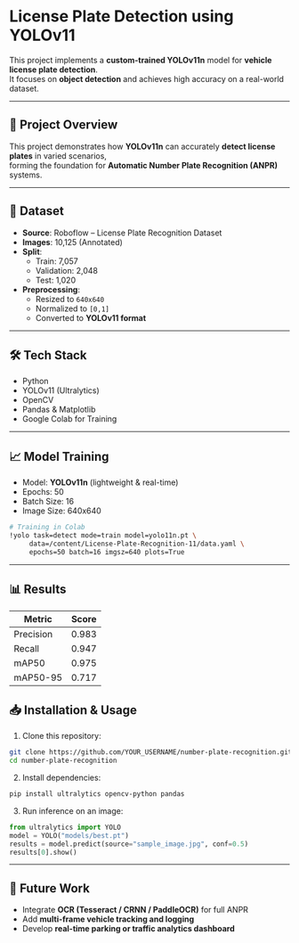 # License Plate Detection using YOLOv11

This project implements a **custom-trained YOLOv11n** model for **vehicle license plate detection**.  
It focuses on **object detection** and achieves high accuracy on a real-world dataset.

---

## 📌 Project Overview

This project demonstrates how **YOLOv11n** can accurately **detect license plates** in varied scenarios,  
forming the foundation for **Automatic Number Plate Recognition (ANPR)** systems.

---

## 📂 Dataset

- **Source**: Roboflow – License Plate Recognition Dataset
- **Images**: 10,125 (Annotated)
- **Split**:
  - Train: 7,057
  - Validation: 2,048
  - Test: 1,020
- **Preprocessing**:
  - Resized to `640x640`
  - Normalized to `[0,1]`
  - Converted to **YOLOv11 format**

---

## 🛠️ Tech Stack

- Python
- YOLOv11 (Ultralytics)
- OpenCV
- Pandas & Matplotlib
- Google Colab for Training

---

## 📈 Model Training

- Model: **YOLOv11n** (lightweight & real-time)
- Epochs: 50
- Batch Size: 16
- Image Size: 640x640

```bash
# Training in Colab
!yolo task=detect mode=train model=yolo11n.pt \
     data=/content/License-Plate-Recognition-11/data.yaml \
     epochs=50 batch=16 imgsz=640 plots=True
```

---

## 📊 Results

| Metric    | Score |
| --------- | ----- |
| Precision | 0.983 |
| Recall    | 0.947 |
| mAP50     | 0.975 |
| mAP50-95  | 0.717 |

## 📥 Installation & Usage

1. Clone this repository:

```bash
git clone https://github.com/YOUR_USERNAME/number-plate-recognition.git
cd number-plate-recognition
```

2. Install dependencies:

```bash
pip install ultralytics opencv-python pandas
```

3. Run inference on an image:

```python
from ultralytics import YOLO
model = YOLO("models/best.pt")
results = model.predict(source="sample_image.jpg", conf=0.5)
results[0].show()
```

---

## 🚀 Future Work

- Integrate **OCR (Tesseract / CRNN / PaddleOCR)** for full ANPR
- Add **multi-frame vehicle tracking and logging**
- Develop **real-time parking or traffic analytics dashboard**
